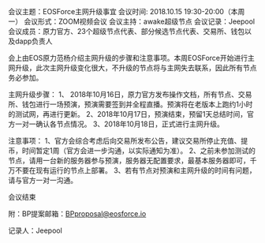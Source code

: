 会议主题：EOSForce主网升级事宜
会议时间:  2018.10.15  19:30-20:00（本周一）
会议形式：ZOOM视频会议
会议主持：awake超级节点
会议记录：Jeepool
会议成员：原力官方、23个超级节点代表、部分候选节点代表、交易所、钱包以及dapp负责人

会上由EOS原力范杨介绍主网升级的步骤和注意事项。本周EOSForce开始进行主网升级，此次主网升级变化很大，不升级的节点将与主网失去联系，因此所有节点务必参加。

主网升级步骤：
1、 2018年10月16日，原力官方发布操作文档，所有节点、交易所、钱包进行一场预演，预演需要签到并全程直播。预演将在老版本上跑约1小时的测试网，再进行更新。
2、2018年10月17日，预演结束，预留1天总结时间，官方一对一确认各节点情况。
3、2018年10月18日，正式进行主网升级。

注意事项：
1、官方会综合考虑后向交易所发布公告，建议交易所停止充值、提币，时间暂定1周（官方会进一步沟通，以实际通知为准）。
2、之前未参加测试的节点，请用一台新的服务器参与预演，服务器无配置要求，最基本服务器即可，千万不要在现有运行的节点上部署。
3、若有节点对预演和主网升级的时间有问题，请与官方一对一沟通。


会议结束

附：BP提案邮箱：BPproposal@eosforce.io

记录人：Jeepool
